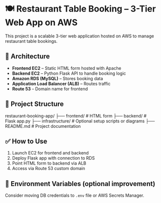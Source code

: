 # 🍽️ Restaurant Table Booking – 3-Tier Web App on AWS

This project is a scalable 3-tier web application hosted on AWS to manage restaurant table bookings.

## 🧱 Architecture

- **Frontend EC2** – Static HTML form hosted with Apache
- **Backend EC2** – Python Flask API to handle booking logic
- **Amazon RDS (MySQL)** – Stores booking data
- **Application Load Balancer (ALB)** – Routes traffic
- **Route 53** – Domain name for frontend

## 📁 Project Structure

restaurant-booking-app/
├── frontend/ # HTML form
├── backend/ # Flask app.py
├── infrastructure/ # Optional setup scripts or diagrams
├── README.md # Project documentation


## ✅ How to Use

1. Launch EC2 for frontend and backend
2. Deploy Flask app with connection to RDS
3. Point HTML form to backend via ALB
4. Access via Route 53 custom domain

## 🔐 Environment Variables (optional improvement)

Consider moving DB credentials to `.env` file or AWS Secrets Manager.

